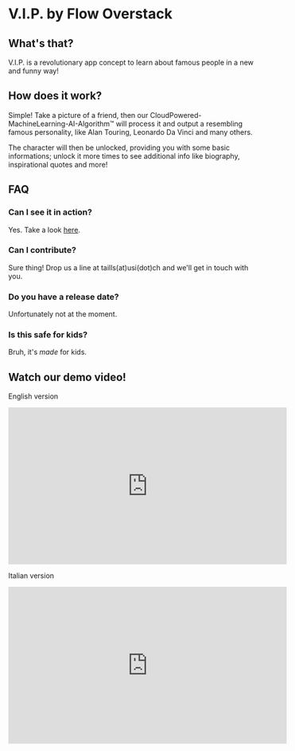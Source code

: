 # V.I.P. by Flow Overstack


## What's that?

V.I.P. is a revolutionary app concept to learn about famous people in a new and funny way!


## How does it work?

Simple! Take a picture of a friend, then our CloudPowered-MachineLearning-AI-Algorithm™ will process it and 
output a resembling famous personality, like Alan Touring, Leonardo Da Vinci and many others.

The character will then be unlocked, providing you with some basic informations; unlock it more times to see
additional info like biography, inspirational quotes and more! 


## FAQ

### Can I see it in action?
Yes. Take a look [here](https://xd.adobe.com/view/820a8023-9d70-489d-73ee-ca30038b3491-f43b).

### Can I contribute?
Sure thing! Drop us a line at taills(at)usi(dot)ch and we'll get in touch with you.

### Do you have a release date?
Unfortunately not at the moment.

### Is this safe for kids?
Bruh, it's *made* for kids.


## Watch our demo video!

English version

<iframe width="560" height="315" src="https://www.youtube.com/embed/JaN0SMoMQOY" frameborder="0" allow="accelerometer; autoplay; encrypted-media; gyroscope; picture-in-picture" allowfullscreen></iframe>

Italian version

<iframe width="560" height="315" src="https://www.youtube.com/embed/YySDm96c-9A" frameborder="0" allow="accelerometer; autoplay; encrypted-media; gyroscope; picture-in-picture" allowfullscreen></iframe>

